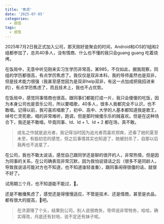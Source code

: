 ```yaml
---
title: '焦虑'
date: '2025-07-05'
categories:
  - 感悟
tags:
  - 感悟
---
```


2025年7月2日我正式加入公司，那天刚好是聚会的时间，Android和iOS的1组和2组都参加了，总共40多人，没有情商、什么也不懂的我只会guang guang 吃着烧烤。

在饭局中，无意中听见刚来实习生学历非常高，某985，不仅如此，据我观察，同组的学历都很高，有点学历焦虑了。我仅仅是双非本科，我的导师虽然也是双非，但是技术能力很强（我甚至感觉因为是双非help双非，有这一点加成把我招进来的），有点学历焦虑了，而且技术上，我也不占优势。

在饭局中，感觉同事情商也很高，跟同事们都能打成一片，我只会傻傻的吃饭，因为本身公司也是音乐公司，所以要唱歌，40多人，很多人我都完全不认识，也不敢唱。记得以前，我可喜欢唱歌了，初中、高中、大学的人基本都知道我是歌王，绰号亡灵死歌，唱的非常难听，跑调，但是那时候傻乐乐的贼喜欢。但是在这种场合下，我还是不敢唱，毕竟同事、ld、ld + 1、ld + 2 都在场，真不敢。

> 成名之作就是追光者，我记得当时因为追光者而喜欢郑爽，还看了她的夏至未至，有股初恋的感觉，但之后事情其实也知道了，她被封杀了，自那以后我再也不追星了，

在公司，我也不敢太说话，感觉自己跟同学还是聊的很开的人，非常热情，但是因为同事的关系，在公司确表现非常沉默，因为我怕说错话之后（很多不是同龄人，导致我说话可能对方也不知道，也不知道谁轻谁重），跟同事闹得很僵的话，就很不好了。

试用期三个月，也不知道能不能过，🤯。

还是不散播焦虑了，感觉还是得慢慢适应，不管是技术、还是情商，甚至是衣品，都有很大的提高，💪吧。

> 在济源理了个头，结果到公司，别人说很商务，导师说非常特务，哈哈，确实得改，月底还有封培，说不定还有妹子呢。

